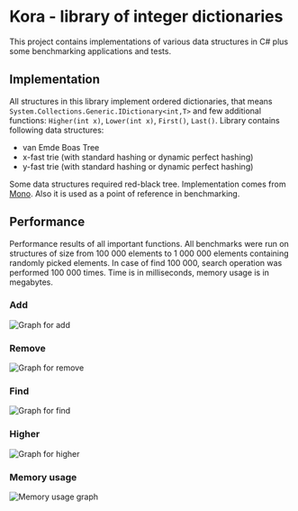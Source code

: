 # Kora - library of integer dictionaries
This project contains implementations of various data structures in C# plus some benchmarking applications and tests.

## Implementation
All structures in this library implement ordered dictionaries, that means `System.Collections.Generic.IDictionary<int,T>` and few additional functions: `Higher(int x)`, `Lower(int x)`, `First()`, `Last()`. Library contains following data structures:

* van Emde Boas Tree
* x-fast trie (with standard hashing or dynamic perfect hashing)
* y-fast trie (with standard hashing or dynamic perfect hashing)

Some data structures required red-black tree. Implementation comes from [Mono](http://www.mono-project.com). Also it is used as a point of reference in benchmarking.

## Performance
Performance results of all important functions. All benchmarks were run on structures of size from 100 000 elements to 1 000 000 elements containing randomly picked elements. In case of find 100 000, search operation was performed 100 000 times. Time is in milliseconds, memory usage is in megabytes. 
### Add
![Graph for add](http://img189.imageshack.us/img189/5109/largeadd.png)

### Remove
![Graph for remove](http://img4.imageshack.us/img4/8749/largedel.png)

### Find
![Graph for find](http://img27.imageshack.us/img27/5484/largefind.png)

### Higher
![Graph for higher](http://img842.imageshack.us/img842/2202/largesucc.png)

### Memory usage
![Memory usage graph](http://img208.imageshack.us/img208/5514/largemem.png)
